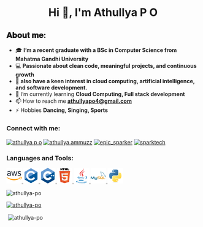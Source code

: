 <h1 align="center">Hi 👋, I'm Athullya P O</h1>

<h2 align="">𝐀𝐛𝐨𝐮𝐭 𝐦𝐞:</h2>

- 🎓 **I’m a recent graduate with a BSc in Computer Science from Mahatma Gandhi University**
- 💻 **Passionate about clean code, meaningful projects, and continuous growth**
- 🚀 **also have a keen interest in cloud computing, artificial intelligence, and software development.**
- 🌱 I’m currently learning **Cloud Computing, Full stack development**
- 📫 How to reach me **athullyapo4@gmail.com**
- ⚡ Hobbies **Dancing, Singing, Sports**

<h3 align="left">Connect with me:</h3>
<p align="left">
<a href="https://linkedin.com/in/athullya p o" target="blank"><img align="center" src="https://raw.githubusercontent.com/rahuldkjain/github-profile-readme-generator/master/src/images/icons/Social/linked-in-alt.svg" alt="athullya p o" height="30" width="40" /></a>
<a href="https://fb.com/athullya ammuzz" target="blank"><img align="center" src="https://raw.githubusercontent.com/rahuldkjain/github-profile-readme-generator/master/src/images/icons/Social/facebook.svg" alt="athullya ammuzz" height="30" width="40" /></a>
<a href="https://instagram.com/epic_sparker" target="blank"><img align="center" src="https://raw.githubusercontent.com/rahuldkjain/github-profile-readme-generator/master/src/images/icons/Social/instagram.svg" alt="epic_sparker" height="30" width="40" /></a>
<a href="https://www.youtube.com/c/sparktech" target="blank"><img align="center" src="https://raw.githubusercontent.com/rahuldkjain/github-profile-readme-generator/master/src/images/icons/Social/youtube.svg" alt="sparktech" height="30" width="40" /></a>
</p>

<h3 align="left">Languages and Tools:</h3>
<p align="left"> <a href="https://aws.amazon.com" target="_blank" rel="noreferrer"> <img src="https://raw.githubusercontent.com/devicons/devicon/master/icons/amazonwebservices/amazonwebservices-original-wordmark.svg" alt="aws" width="40" height="40"/> </a> <a href="https://www.cprogramming.com/" target="_blank" rel="noreferrer"> <img src="https://raw.githubusercontent.com/devicons/devicon/master/icons/c/c-original.svg" alt="c" width="40" height="40"/> </a> <a href="https://www.w3schools.com/cpp/" target="_blank" rel="noreferrer"> <img src="https://raw.githubusercontent.com/devicons/devicon/master/icons/cplusplus/cplusplus-original.svg" alt="cplusplus" width="40" height="40"/> </a> <a href="https://www.w3.org/html/" target="_blank" rel="noreferrer"> <img src="https://raw.githubusercontent.com/devicons/devicon/master/icons/html5/html5-original-wordmark.svg" alt="html5" width="40" height="40"/> </a> <a href="https://www.java.com" target="_blank" rel="noreferrer"> <img src="https://raw.githubusercontent.com/devicons/devicon/master/icons/java/java-original.svg" alt="java" width="40" height="40"/> </a> <a href="https://www.mysql.com/" target="_blank" rel="noreferrer"> <img src="https://raw.githubusercontent.com/devicons/devicon/master/icons/mysql/mysql-original-wordmark.svg" alt="mysql" width="40" height="40"/> </a> <a href="https://www.python.org" target="_blank" rel="noreferrer"> <img src="https://raw.githubusercontent.com/devicons/devicon/master/icons/python/python-original.svg" alt="python" width="40" height="40"/> </a> </p>

<p align="left"> <img src="https://komarev.com/ghpvc/?username=athullya-po&label=Profile%20views&color=0e75b6&style=flat" alt="athullya-po" /> </p>
<p align="left"> <a href="https://github.com/ryo-ma/github-profile-trophy"><img src="https://github-profile-trophy.vercel.app/?username=athullya-po" alt="athullya-po" /></a> </p>


<p>&nbsp;<img align="center" src="https://github-readme-stats.vercel.app/api?username=athullya-po&show_icons=true&locale=en" alt="athullya-po" /></p>
